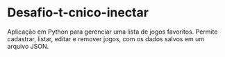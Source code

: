 # Desafio-t-cnico-inectar
Aplicação em Python para gerenciar uma lista de jogos favoritos. Permite cadastrar, listar, editar e remover jogos, com os dados salvos em um arquivo JSON.
